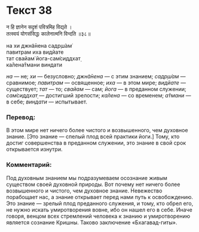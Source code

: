 # Текст 38

न हि ज्ञानेन सदृशं पवित्रमिह विद्यते ।  
तत्स्वयं योगसंसिद्धः कालेनात्मनि विन्दति ॥३८॥

на хи джн̃а̄нена садр̣ш́ам̇  
павитрам иха видйате  
тат свайам̇ йога-сам̇сиддхат̣  
ка̄лена̄тмани виндати

_на_ — не; _хи_ — безусловно; _джн̃а̄нена_ — с этим знанием; _садр̣ш́ам_ — сравнимое; _павитрам_ — освященное; _иха_ — в этом мире; _видйате_ — существует; _тат_ — то; _свайам_ — сам; _йога_ — в преданном служении; _сам̇сиддхат̣_ — достигший зрелости; _ка̄лена_ — со временем; _а̄тмани_ — в себе; _виндати_ — испытывает.

### Перевод:

В этом мире нет ничего более чистого и возвышенного, чем духовное знание. [Это знание — спелый плод всей практики йоги.] Тому, кто достиг совершенства в преданном служении, это знание в свой срок открывается изнутри.

### Комментарий:

Под духовным знанием мы подразумеваем осознание живым существом своей духовной природы. Вот почему нет ничего более возвышенного и чистого, чем духовное знание. Невежество порабощает нас, а знание открывает перед нами путь к освобождению. Это знание — зрелый плод преданного служения, и тому, кто обрел его, не нужно искать умиротворения вовне, ибо он нашел его в себе. Иначе говоря, венцом всех стремлений человека к знанию и умиротворению является сознание Кришны. Таково заключение «Бхагавад-гиты».
